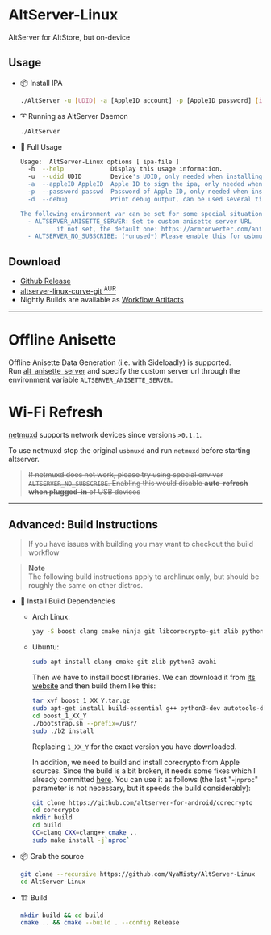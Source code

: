 # AltServer-Linux

AltServer for AltStore, but on-device

## Usage

- 📦 Install IPA
  ```bash
  ./AltServer -u [UDID] -a [AppleID account] -p [AppleID password] [ipaPath.ipa]
  ```

- ➰ Running as AltServer Daemon 
  ```bash
  ./AltServer
  ```

- 🧪 Full Usage
  ```bash
  Usage:  AltServer-Linux options [ ipa-file ]
    -h  --help             Display this usage information.
    -u  --udid UDID        Device's UDID, only needed when installing IPA.
    -a  --appleID AppleID  Apple ID to sign the ipa, only needed when installing IPA.
    -p  --password passwd  Password of Apple ID, only needed when installing IPA.
    -d  --debug            Print debug output, can be used several times to increase debug level.

  The following environment var can be set for some special situation:
    - ALTSERVER_ANISETTE_SERVER: Set to custom anisette server URL
            if not set, the default one: https://armconverter.com/anisette/irGb3Quww8zrhgqnzmrx, is used
    - ALTSERVER_NO_SUBSCRIBE: (*unused*) Please enable this for usbmuxd server that do not correctly usbmuxd_listen interfaces
  ```

## Download

- [Github Release](https://github.com/NyaMisty/AltServer-Linux/releases)
- [altserver-linux-curve-git <sup>AUR</sup>](https://aur.archlinux.org/packages/altserver-linux-curve-git)
- Nightly Builds are available as [Workflow Artifacts](https://github.com/NyaMisty/AltServer-Linux/actions)

---

# Offline Anisette

Offline Anisette Data Generation (i.e. with Sideloadly) is supported.  
Run [alt_anisette_server](https://hub.docker.com/r/nyamisty/alt_anisette_server) and specify the custom server url through the environment variable `ALTSERVER_ANISETTE_SERVER`.

# Wi-Fi Refresh

[netmuxd](https://github.com/jkcoxson/netmuxd) supports network devices since versions `>0.1.1`.

To use netmuxd stop the original `usbmuxd` and run `netmuxd` before starting altserver.

> ~~If netmuxd does not work, please try using special env var `ALTSERVER_NO_SUBSCRIBE`. Enabling this would disable **auto-refresh when plugged-in** of USB devices~~

---

## Advanced: Build Instructions
> If you have issues with building you may want to checkout the build workflow

> **Note**  
> The following build instructions apply to archlinux only, but should be roughly the same on other distros.

- 🚧 Install Build Dependencies
  - Arch Linux:
    ```bash
    yay -S boost clang cmake ninja git libcorecrypto-git zlib python3 avahi
    ```
  - Ubuntu:
    ```bash
    sudo apt install clang cmake git zlib python3 avahi
    ```
    Then we have to install boost libraries. We can download it from [its website](https://www.boost.org/users/download/) and then build them like this:
    ```bash
    tar xvf boost_1_XX_Y.tar.gz
    sudo apt-get install build-essential g++ python3-dev autotools-dev libicu-dev libbz2-dev libboost-all-dev
    cd boost_1_XX_Y
    ./bootstrap.sh --prefix=/usr/
    sudo ./b2 install
    ```
	Replacing `1_XX_Y` for the exact version you have downloaded.

    In addition, we need to build and install corecrypto from Apple sources. Since the build is a bit broken, it needs some fixes which I already committed [here](https://github.com/altserver-for-android/corecrypto).
    You can use it as follows (the last "-j`nproc`" parameter is not necessary, but it speeds the build considerably):
    ```bash
    git clone https://github.com/altserver-for-android/corecrypto
    cd corecrypto
    mkdir build
    cd build
    CC=clang CXX=clang++ cmake ..
    sudo make install -j`nproc`
    ```

- 📦 Grab the source
  ```bash
  git clone --recursive https://github.com/NyaMisty/AltServer-Linux
  cd AltServer-Linux
  ````

- 🏗️ Build
  ```bash
  mkdir build && cd build
  cmake .. && cmake --build . --config Release
  ```